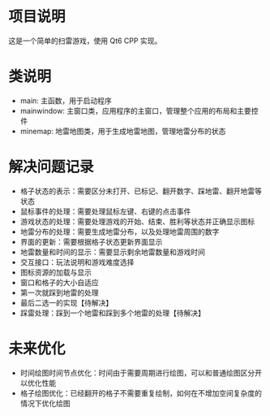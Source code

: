# 项目说明

这是一个简单的扫雷游戏，使用 Qt6 CPP 实现。

# 类说明

-   main: 主函数，用于启动程序
-   mainwindow: 主窗口类，应用程序的主窗口，管理整个应用的布局和主要控件
-   minemap: 地雷地图类，用于生成地雷地图，管理地雷分布的状态

# 解决问题记录

-   格子状态的表示：需要区分未打开、已标记、翻开数字、踩地雷、翻开地雷等状态
-   鼠标事件的处理：需要处理鼠标左键、右键的点击事件
-   游戏状态的处理：需要处理游戏的开始、结束、胜利等状态并正确显示图标
-   地雷分布的处理：需要生成地雷分布，以及处理地雷周围的数字
-   界面的更新：需要根据格子状态更新界面显示
-   地雷数量和时间的显示：需要显示剩余地雷数量和游戏时间
-   交互接口：玩法说明和游戏难度选择
-   图标资源的加载与显示
-   窗口和格子的大小自适应
-   第一次就踩到地雷的处理
-   最后二选一的实现【待解决】
-   踩雷处理：踩到一个地雷和踩到多个地雷的处理【待解决】

# 未来优化

-   时间绘图时间节点优化：时间由于需要周期进行绘图，可以和普通绘图区分开以优化性能
-   格子绘图优化：已经翻开的格子不需要重复绘制，如何在不增加空间复杂度的情况下优化绘图
